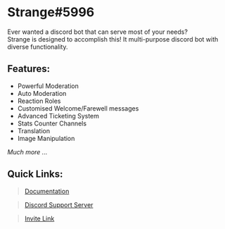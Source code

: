 # Strange#5996
Ever wanted a discord bot that can serve most of your needs?<br>
Strange is designed to accomplish this! It multi-purpose discord bot with diverse functionality.

## Features:
* Powerful Moderation
* Auto Moderation
* Reaction Roles
* Customised Welcome/Farewell messages
* Advanced Ticketing System
* Stats Counter Channels
* Translation
* Image Manipulation<br>

_Much more ..._

## Quick Links:
> [Documentation](https://github.com/strange-bot/documentation/wiki)

> [Discord Support Server](https://discord.gg/nggZxPN)

> [Invite Link](https://discord.com/oauth2/authorize?scope=bot&client_id=752922609733337190&permissions=8)
